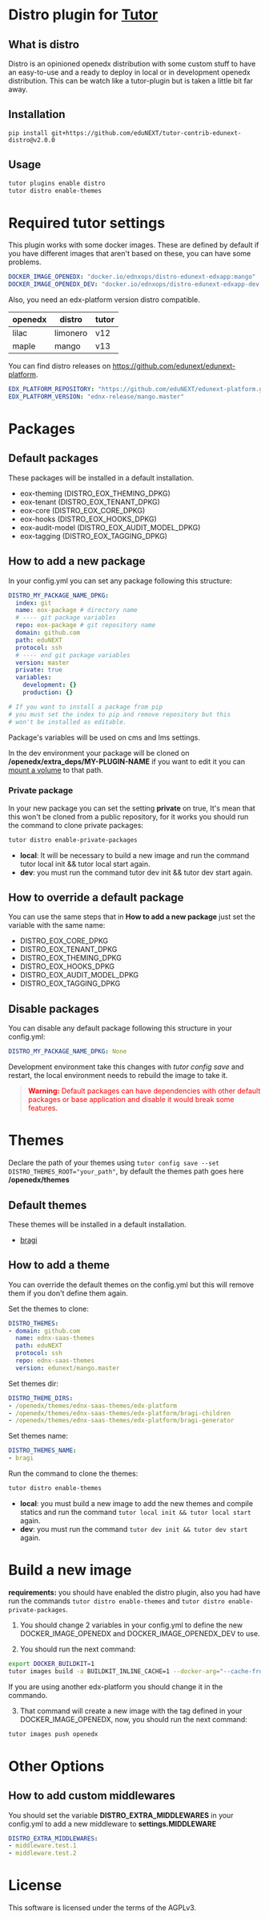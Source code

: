 # Distro plugin for [Tutor](https://docs.tutor.overhang.io)

## What is distro
Distro is an opinioned openedx distribution with some custom stuff to have an easy-to-use
and a ready to deploy in local or in development openedx distribution.
This can be watch like a tutor-plugin but is taken a little bit far away.

## Installation
`pip install git+https://github.com/eduNEXT/tutor-contrib-edunext-distro@v2.0.0`

## Usage
```bash
tutor plugins enable distro
tutor distro enable-themes
````
# Required tutor settings
This plugin works with some docker images. These are defined by default
if you have different images that aren't based on these, you can have some problems.

```yaml
DOCKER_IMAGE_OPENEDX: "docker.io/ednxops/distro-edunext-edxapp:mango"
DOCKER_IMAGE_OPENEDX_DEV: "docker.io/ednxops/distro-edunext-edxapp-dev:mango"
```

Also, you need an edx-platform version distro compatible.

| openedx |  distro  |  tutor  |
|---------|----------|---------|
|  lilac  | limonero |   v12   |
|  maple  |   mango  |   v13   |

You can find distro releases on https://github.com/edunext/edunext-platform.

```yaml
EDX_PLATFORM_REPOSITORY: "https://github.com/eduNEXT/edunext-platform.git"
EDX_PLATFORM_VERSION: "ednx-release/mango.master"
```

# Packages

## Default packages
These packages will be installed in a default installation.

- eox-theming (DISTRO_EOX_THEMING_DPKG)
- eox-tenant (DISTRO_EOX_TENANT_DPKG)
- eox-core (DISTRO_EOX_CORE_DPKG)
- eox-hooks (DISTRO_EOX_HOOKS_DPKG)
- eox-audit-model (DISTRO_EOX_AUDIT_MODEL_DPKG)
- eox-tagging (DISTRO_EOX_TAGGING_DPKG)

## How to add a new package
In your config.yml you can set any package following this structure:

```yaml
DISTRO_MY_PACKAGE_NAME_DPKG:
  index: git
  name: eox-package # directory name
  # ---- git package variables
  repo: eox-package # git repository name
  domain: github.com
  path: eduNEXT
  protocol: ssh
  # ---- end git package variables
  version: master
  private: true
  variables:
    development: {}
    production: {}

# If you want to install a package from pip
# you must set the index to pip and remove repository but this
# won't be installed as editable.
````

Package's variables will be used on cms and lms settings.

In the dev environment your package will be cloned on **/openedx/extra_deps/MY-PLUGIN-NAME**
if you want to edit it you can
[mount a volume](https://docs.tutor.overhang.io/dev.html?highlight=bind#manual-bind-mount-to-any-directory) to that path.

### Private package
In your new package you can set the setting **private** on true, It's mean that this won't be cloned
from a public repository, for it works you should run the command to clone private packages:

```bash
tutor distro enable-private-packages
```

- **local**: It will be necessary to build a new image and run the command tutor local init && tutor local start again.
- **dev**: you must run the command tutor dev init && tutor dev start again.

## How to override a default package
You can use the same steps that in **How to add a new package** just set the variable with the same name:

- DISTRO_EOX_CORE_DPKG
- DISTRO_EOX_TENANT_DPKG
- DISTRO_EOX_THEMING_DPKG
- DISTRO_EOX_HOOKS_DPKG
- DISTRO_EOX_AUDIT_MODEL_DPKG
- DISTRO_EOX_TAGGING_DPKG

## Disable packages
You can disable any default package following this structure in your config.yml:

```yaml
DISTRO_MY_PACKAGE_NAME_DPKG: None
```

Development environment take this changes with _tutor config save_ and restart, the local environment needs to rebuild the image to take it.

> <span style="color:red"> **Warning:** Default packages can have dependencies with other default packages or base application and disable it would break some features.</span>

# Themes
Declare the path of your themes using `tutor config save --set DISTRO_THEMES_ROOT="your_path"`,
by default the themes path goes here **/openedx/themes**

## Default themes
These themes will be installed in a default installation.

- [bragi](https://github.com/eduNEXT/ednx-saas-themes/tree/edunext/mango.master)

## How to add a theme
You can override the default themes on the config.yml but
this will remove them if you don't define them again.

Set the themes to clone:
```yaml
DISTRO_THEMES:
- domain: github.com
  name: ednx-saas-themes
  path: eduNEXT
  protocol: ssh
  repo: ednx-saas-themes
  version: edunext/mango.master
```

Set themes dir:
```yaml
DISTRO_THEME_DIRS:
- /openedx/themes/ednx-saas-themes/edx-platform
- /openedx/themes/ednx-saas-themes/edx-platform/bragi-children
- /openedx/themes/ednx-saas-themes/edx-platform/bragi-generator
```

Set themes name:
```yaml
DISTRO_THEMES_NAME:
- bragi
```

Run the command to clone the themes:
```bash
tutor distro enable-themes
```

- **local**: you must build a new image to add the new themes and
compile statics and run the command `tutor local init && tutor local start` again.
- **dev**: you must run the command `tutor dev init && tutor dev start` again.

# Build a new image
**requirements:** you should have enabled the distro plugin, also you had have run the commands `tutor distro enable-themes` and `tutor distro enable-private-packages`.

1. You should change 2 variables in your config.yml to define the new DOCKER_IMAGE_OPENEDX and DOCKER_IMAGE_OPENEDX_DEV to use.

2. You should run the next command:
```bash
export DOCKER_BUILDKIT=1
tutor images build -a BUILDKIT_INLINE_CACHE=1 --docker-arg="--cache-from" --docker-arg="ednxops/distro-edunext-edxapp:mango" -a EDX_PLATFORM_REPOSITORY=https://github.com/eduNEXT/edunext-platform.git -a EDX_PLATFORM_VERSION=ednx-release/mango.master openedx
```
If you are using another edx-platform you should change it in the commando.

3. That command will create a new image with the tag defined in your DOCKER_IMAGE_OPENEDX, now, you should run the next command:

```bash
tutor images push openedx
```

# Other Options

## How to add custom middlewares
You should set the variable **DISTRO_EXTRA_MIDDLEWARES** in your config.yml to add a new
middleware to **settings.MIDDLEWARE**

```yaml
DISTRO_EXTRA_MIDDLEWARES:
- middleware.test.1
- middleware.test.2
```

# License
This software is licensed under the terms of the AGPLv3.